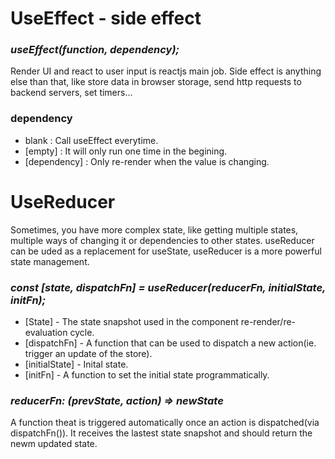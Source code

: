 # UseEffect - side effect
### _useEffect(function, dependency);_
Render UI and react to user input is reactjs main job.
Side effect is anything else than that, like store data in browser storage, send http requests to backend servers, set timers...
### dependency

- blank : Call useEffect everytime.
- [empty] : It will  only run one time in the begining.
- [dependency] : Only re-render when the value is changing.

# UseReducer 
Sometimes, you have more complex state, like getting multiple states, multiple ways of changing it or dependencies to other states. useReducer can be uded as a replacement for useState, useReducer is a more powerful state management.
###  _const [state, dispatchFn]  =  useReducer(reducerFn, initialState, initFn);_

- [State] - The state snapshot used in the component re-render/re-evaluation cycle.
- [dispatchFn] - A function that can be used to dispatch a new action(ie. trigger an update of the store).
- [initialState] - Inital state.
- [initFn] - A function to set the initial state programmatically.
### _reducerFn: (prevState, action) => newState_
A function theat is triggered automatically once an action is dispatched(via dispatchFn()). It receives the lastest state snapshot and should return the newm updated state.
